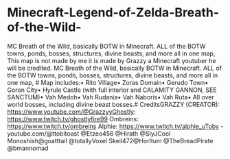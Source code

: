 # Minecraft-Legend-of-Zelda-Breath-of-the-Wild-
MC Breath of the Wild, basically BOTW in Minecraft. ALL of the BOTW towns, ponds, bosses, structures, divine beasts, and more all in one map, 
This map is not made by me it is made by Grazzy a Minecraft youtuber he will be credited. MC Breath of the Wild, basically BOTW in Minecraft. ALL of the BOTW towns, ponds, bosses, structures, divine beasts, and more all in one map, # Map includes:• Rito Village• Zoras Domain• Gerudo Town• Goron City• Hyrule Castle (with full interior and CALAMITY GANNON, SEE SANCTUM)• Vah Medoh• Vah Rudania• Vah Naboris• Vah Ruta• All over world bosses, including divine beast bosses.# CreditsGRAZZY (CREATOR): https://www.youtube.com/@GrazzyyGhostly: https://www.twitch.tv/ghostlyfire99 Ombreins: https://www.twitch.tv/ombreins Alphie:  https://www.twitch.tv/alphie_uToby -  youtube.com/@ttobitoast ‪@Etzeo456‬ ‪@Hirath‬ ‪@SlyJCool‬ Monoshish‪@goatttail‬ ‪@totallyVoxel‬ Skeil472‪@Horltum‬ ‪@TheBreadPirate‬ ‪@bmannomad‬ 
